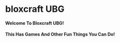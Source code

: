 # bloxcraft UBG
#### Welcome To Bloxcraft UBG! 
#### This Has Games And Other Fun Things You Can Do!
